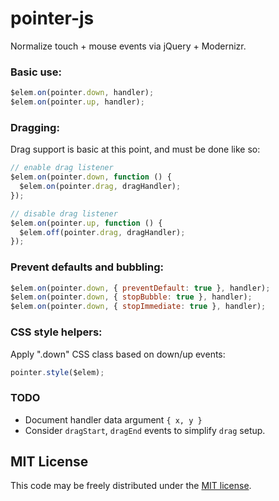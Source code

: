 # pointer-js

Normalize touch + mouse events via jQuery + Modernizr.

### Basic use:

```js
$elem.on(pointer.down, handler);
$elem.on(pointer.up, handler);
```

### Dragging:

Drag support is basic at this point, and must be done like so:

```js
// enable drag listener
$elem.on(pointer.down, function () {
  $elem.on(pointer.drag, dragHandler);
});

// disable drag listener
$elem.on(pointer.up, function () {
  $elem.off(pointer.drag, dragHandler);
});
```
  
### Prevent defaults and bubbling:

```js
$elem.on(pointer.down, { preventDefault: true }, handler);
$elem.on(pointer.down, { stopBubble: true }, handler);
$elem.on(pointer.down, { stopImmediate: true }, handler);
```

### CSS style helpers:

Apply ".down" CSS class based on down/up events:

```js
pointer.style($elem);
```

### TODO

 * Document handler data argument `{ x, y }`
 * Consider `dragStart`, `dragEnd` events to simplify `drag` setup.

## MIT License 

This code may be freely distributed under the [MIT license](http://danro.mit-license.org/).
